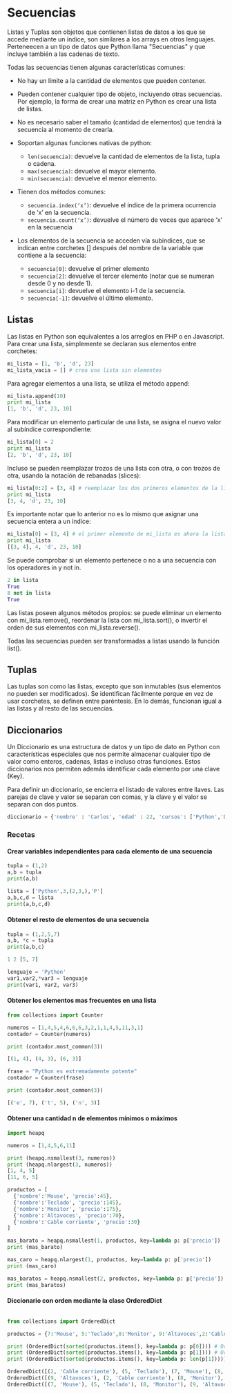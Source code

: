 # Secuencias

Listas y Tuplas son objetos que contienen listas de datos a los que se accede mediante un índice, son similares a los arrays en otros lenguajes. Perteneecen a un tipo de datos que Python llama "Secuencias" y que incluye también a las cadenas de texto.

Todas las secuencias tienen algunas características comunes:

* No hay un límite a la cantidad de elementos que pueden contener.
* Pueden contener cualquier tipo de objeto, incluyendo otras secuencias. Por ejemplo, la forma de crear una matriz en Python es crear una lista de listas.
* No es necesario saber el tamaño (cantidad de elementos) que tendrá la secuencia al momento de crearla.
* Soportan algunas funciones nativas de python:
  * ```len(secuencia)```: devuelve la cantidad de elementos de la lista, tupla o cadena.
  * ```max(secuencia)```: devuelve el mayor elemento.
  * ```min(secuencia)```: devuelve el menor elemento.

* Tienen dos métodos comunes:
  * ```secuencia.index(‘x’)```: devuelve el índice de la primera ocurrencia de ‘x’ en la secuencia.
  * ```secuencia.count(‘x’)```: devuelve el número de veces que aparece ‘x’ en la secuencia

* Los elementos de la secuencia se acceden vía subíndices, que se indican entre corchetes [] después del nombre de la variable que contiene a la secuencia:
  * ```secuencia[0]```: devuelve el primer elemento
  * ```secuencia[2]```: devuelve el tercer elemento (notar que se numeran desde 0 y no desde 1).
  * ```secuencia[i]```: devuelve el elemento i-1 de la secuencia.
  * ```secuencia[-1]```: devuelve el último elemento.

## Listas

Las listas en Python son equivalentes a los arreglos en PHP o en Javascript. Para crear una lista, simplemente se declaran sus elementos entre corchetes:

```python
mi_lista = [1, 'b', 'd', 23]
mi_lista_vacia = [] # crea una lista sin elementos
```

Para agregar elementos a una lista, se utiliza el método append:

```python
mi_lista.append(10)
print mi_lista
[1, 'b', 'd', 23, 10]
```

Para modificar un elemento particular de una lista, se asigna el nuevo valor al subíndice correspondiente:

```python
mi_lista[0] = 2
print mi_lista
[2, 'b', 'd', 23, 10]
```

Incluso se pueden reemplazar trozos de una lista con otra, o con trozos de otra, usando la notación de rebanadas (slices):

```python
mi_lista[0:2] = [3, 4] # reemplazar los dos primeros elementos de la lista con los elementos de [3, 4]
print mi_lista
[3, 4, 'd', 23, 10]
```

Es importante notar que lo anterior no es lo mismo que asignar una secuencia entera a un índice:

```python
mi_lista[0] = [3, 4] # el primer elemento de mi_lista es ahora la lista [3, 4]
print mi_lista
[[3, 4], 4, 'd', 23, 10]
```

Se puede comprobar si un elemento pertenece o no a una secuencia con los operadores in y not in.

```python
2 in lista
True
8 not in lista
True
```

Las listas poseen algunos métodos propios: se puede eliminar un elemento con mi_lista.remove(), reordenar la lista con mi_lista.sort(), o invertir el orden de sus elementos con mi_lista.reverse().

Todas las secuencias pueden ser transformadas a listas usando la función list().

## Tuplas

Las tuplas son como las listas, excepto que son inmutables (sus elementos no pueden ser modificados). Se identifican fácilmente porque en vez de usar corchetes, se definen entre paréntesis. En lo demás, funcionan igual a las listas y al resto de las secuencias.

## Diccionarios

Un Diccionario es una estructura de datos y un tipo de dato en Python con características especiales que nos permite almacenar cualquier tipo de valor como enteros, cadenas, listas e incluso otras funciones. Estos diccionarios nos permiten además identificar cada elemento por una clave (Key).

Para definir un diccionario, se encierra el listado de valores entre llaves. Las parejas de clave y valor se separan con comas, y la clave y el valor se separan con dos puntos.

```python
diccionario = {'nombre' : 'Carlos', 'edad' : 22, 'cursos': ['Python','Django','JavaScript'] }
```

### Recetas

#### Crear variables independientes para cada elemento de una secuencia

```python
tupla = (1,2)
a,b = tupla
print(a,b)

lista = ['Python',3,(2,3,),'P']
a,b,c,d = lista
print(a,b,c,d)

```

#### Obtener el resto de elementos de una secuencia

```python
tupla = (1,2,5,7)
a,b, *c = tupla
print(a,b,c)

1 2 [5, 7]

lenguaje = 'Python'
var1,var2,*var3 = lenguaje
print(var1, var2, var3)

```

#### Obtener los elementos mas frecuentes en una lista

```python
from collections import Counter

numeros = [1,4,5,4,6,6,6,3,2,1,1,4,5,11,3,1]
contador = Counter(numeros)

print (contador.most_common(3))

[(1, 4), (4, 3), (6, 3)]

frase = "Python es extremadamente potente"
contador = Counter(frase)

print (contador.most_common(3))

[('e', 7), ('t', 5), ('n', 3)]

```

#### Obtener una cantidad n de elementos mínimos o máximos

```python
import heapq

numeros = [1,4,5,6,11]

print (heapq.nsmallest(3, numeros))
print (heapq.nlargest(3, numeros))
[1, 4, 5]
[11, 6, 5]

productos = [
  {'nombre':'Mouse', 'precio':45},
  {'nombre':'Teclado', 'precio':145},
  {'nombre':'Monitor', 'precio':175},
  {'nombre':'Altavoces', 'precio':70},
  {'nombre':'Cable corriente', 'precio':30}
]

mas_barato = heapq.nsmallest(1, productos, key=lambda p: p['precio']) 
print (mas_barato)

mas_caro = heapq.nlargest(1, productos, key=lambda p: p['precio']) 
print (mas_caro)

mas_baratos = heapq.nsmallest(2, productos, key=lambda p: p['precio']) 
print (mas_baratos)

```

#### Diccionario con orden mediante la clase OrderedDict

```python

from collections import OrderedDict

productos = {7:'Mouse', 5:'Teclado',8:'Monitor', 9:'Altavoces',2:'Cable corriente'}

print (OrderedDict(sorted(productos.items(), key=lambda p: p[0]))) # Ordenado por ID
print (OrderedDict(sorted(productos.items(), key=lambda p: p[1]))) # Ordenado por Nombre
print (OrderedDict(sorted(productos.items(), key=lambda p: len(p[1])))) # Ordenado por len(nombre)

OrderedDict([(2, 'Cable corriente'), (5, 'Teclado'), (7, 'Mouse'), (8, 'Monitor'), (9, 'Altavoces')])
OrderedDict([(9, 'Altavoces'), (2, 'Cable corriente'), (8, 'Monitor'), (7, 'Mouse'), (5, 'Teclado')])
OrderedDict([(7, 'Mouse'), (5, 'Teclado'), (8, 'Monitor'), (9, 'Altavoces'), (2, 'Cable corriente')])

```
